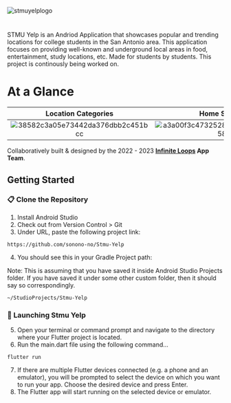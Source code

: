 ![stmuyelplogo](https://user-images.githubusercontent.com/48145892/198821078-4e6a1193-dfc3-404c-801e-6620fb998cea.png)
#
STMU Yelp is an Andriod Application that showcases popular and trending locations for college students in the San Antonio area. This application focuses on providing well-known and underground local areas in food, entertainment, study locations, etc. Made for students by students. This project is continously being worked on. 

# At a Glance
Location Categories                       |  Home Screen     |  Location Details
:------------------------------------:|:-----------------------------------:|:-----------------------------------:
![38582c3a05e73442da376dbb2c451bcc](https://user-images.githubusercontent.com/48145892/218061258-795f85d7-5a2d-4ecd-8765-1298f143961f.gif)  | ![a3a00f3c4732528450f3f283cb6c4e58](https://user-images.githubusercontent.com/48145892/218060691-1d48f9c6-810d-4330-a4ea-b5da164e0428.gif)  |  ![97780ec5948255d431b9029592f0d944](https://user-images.githubusercontent.com/48145892/218060808-36a0ac9e-92d1-453e-8275-bf984267866b.gif)
  

Collaboratively built & designed by the 2022 - 2023 <strong>[Infinite Loops](https://www.instagram.com/stmu_infiniteloops/) App Team</strong>. 
## Getting Started

### 📋 Clone the Repository
1) Install Android Studio
2) Check out from Version Control > Git
3) Under URL, paste the following project link:

```
https://github.com/sonono-no/Stmu-Yelp
```

4) You should see this in your Gradle Project path:

Note: This is assuming that you have saved it inside Android Studio Projects folder.
If you have saved it under some other custom folder, then it should say so correspondingly.
```
~/StudioProjects/Stmu-Yelp
```
### 🚀 Launching Stmu Yelp
5) Open your terminal or command prompt and navigate to the directory where your Flutter project is located.
6) Run the main.dart file using the following command...
```
flutter run
```
7) If there are multiple Flutter devices connected (e.g. a phone and an emulator), you will be prompted to select the device on which you want to run your app. Choose the desired device and press Enter.
8) The Flutter app will start running on the selected device or emulator.
